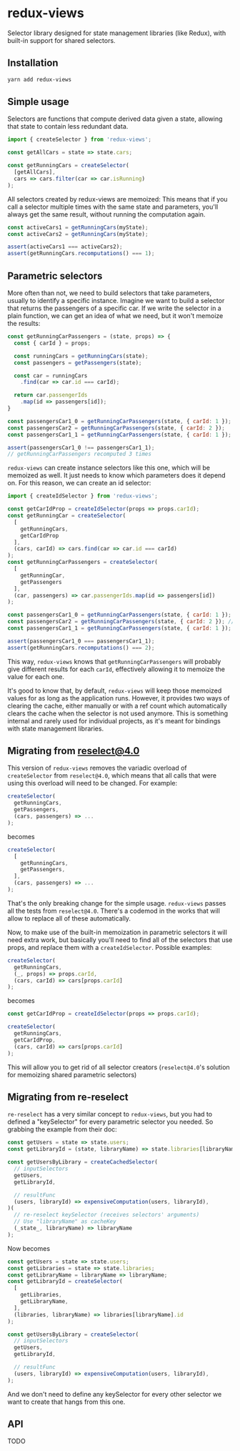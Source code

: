 # redux-views

Selector library designed for state management libraries (like Redux), with built-in support for shared selectors.

## Installation

```sh
yarn add redux-views
```

## Simple usage

Selectors are functions that compute derived data given a state, allowing that state to contain less redundant data.

```js
import { createSelector } from 'redux-views';

const getAllCars = state => state.cars;

const getRunningCars = createSelector(
  [getAllCars],
  cars => cars.filter(car => car.isRunning)
);
```

All selectors created by redux-views are memoized: This means that if you call a selector multiple times with the same state and parameters, you'll always get the same result, without running the computation again.

```js
const activeCars1 = getRunningCars(myState);
const activeCars2 = getRunningCars(myState);

assert(activeCars1 === activeCars2);
assert(getRunningCars.recomputations() === 1);
```

## Parametric selectors

More often than not, we need to build selectors that take parameters, usually to identify a specific instance. Imagine we want to build a selector that returns the passengers of a specific car. If we write the selector in a plain function, we can get an idea of what we need, but it won't memoize the results:

```js
const getRunningCarPassengers = (state, props) => {
  const { carId } = props;

  const runningCars = getRunningCars(state);
  const passengers = getPassengers(state);

  const car = runningCars
    .find(car => car.id === carId);

  return car.passengerIds
    .map(id => passengers[id]);
}

const passengersCar1_0 = getRunningCarPassengers(state, { carId: 1 });
const passengersCar2 = getRunningCarPassengers(state, { carId: 2 });
const passengersCar1_1 = getRunningCarPassengers(state, { carId: 1 });

assert(passengersCar1_0 !== passengersCar1_1);
// getRunningCarPassengers recomputed 3 times
```

`redux-views` can create instance selectors like this one, which will be memoized as well. It just needs to know which parameters does it depend on. For this reason, we can create an id selector:

```js
import { createIdSelector } from 'redux-views';

const getCarIdProp = createIdSelector(props => props.carId);
const getRunningCar = createSelector(
  [
    getRunningCars,
    getCarIdProp
  ],
  (cars, carId) => cars.find(car => car.id === carId)
);
const getRunningCarPassengers = createSelector(
  [
    getRunningCar,
    getPassengers
  ],
  (car, passengers) => car.passengerIds.map(id => passengers[id])
);

const passengersCar1_0 = getRunningCarPassengers(state, { carId: 1 }); // computes
const passengersCar2 = getRunningCarPassengers(state, { carId: 2 }); // computes
const passengersCar1_1 = getRunningCarPassengers(state, { carId: 1 }); // cached

assert(passengersCar1_0 === passengersCar1_1);
assert(getRunningCars.recomputations() === 2);
```

This way, `redux-views` knows that `getRunningCarPassengers` will probably give different results for each `carId`, effectively allowing it to memoize the value for each one.

It's good to know that, by default, `redux-views` will keep those memoized values for as long as the application runs. However, it provides two ways of clearing the cache, either manually or with a ref count which automatically clears the cache when the selector is not used anymore. This is something internal and rarely used for individual projects, as it's meant for bindings with state management libraries.

## Migrating from reselect@4.0

This version of `redux-views` removes the variadic overload of `createSelector` from `reselect@4.0`, which means that all calls that were using this overload will need to be changed. For example:

```js
createSelector(
  getRunningCars,
  getPassengers,
  (cars, passengers) => ...
);
```

becomes

```js
createSelector(
  [
    getRunningCars,
    getPassengers,
  ],
  (cars, passengers) => ...
);
```

That's the only breaking change for the simple usage. `redux-views` passes all the tests from `reselect@4.0`. There's a codemod in the works that will allow to replace all of these automatically.

Now, to make use of the built-in memoization in parametric selectors it will need extra work, but basically you'll need to find all of the selectors that use props, and replace them with a `createIdSelector`. Possible examples:

```js
createSelector(
  getRunningCars,
  (_, props) => props.carId,
  (cars, carId) => cars[props.carId]
);
```

becomes

```js
const getCarIdProp = createIdSelector(props => props.carId);

createSelector(
  getRunningCars,
  getCarIdProp,
  (cars, carId) => cars[props.carId]
);
```

This will allow you to get rid of all selector creators (`reselect@4.0`'s solution for memoizing shared parametric selectors)

## Migrating from re-reselect

`re-reselect` has a very similar concept to `redux-views`, but you had to defined a "keySelector" for every parametric selector you needed. So grabbing the example from their doc:

```js
const getUsers = state => state.users;
const getLibraryId = (state, libraryName) => state.libraries[libraryName].id;

const getUsersByLibrary = createCachedSelector(
  // inputSelectors
  getUsers,
  getLibraryId,

  // resultFunc
  (users, libraryId) => expensiveComputation(users, libraryId),
)(
  // re-reselect keySelector (receives selectors' arguments)
  // Use "libraryName" as cacheKey
  (_state_, libraryName) => libraryName
);
```

Now becomes

```js
const getUsers = state => state.users;
const getLibraries = state => state.libraries;
const getLibraryName = libraryName => libraryName;
const getLibraryId = createSelector(
  [
    getLibraries,
    getLibraryName,
  ],
  (libraries, libraryName) => libraries[libraryName].id
);

const getUsersByLibrary = createSelector(
  // inputSelectors
  getUsers,
  getLibraryId,

  // resultFunc
  (users, libraryId) => expensiveComputation(users, libraryId),
);
```

And we don't need to define any keySelector for every other selector we want to create that hangs from this one.

## API

TODO
